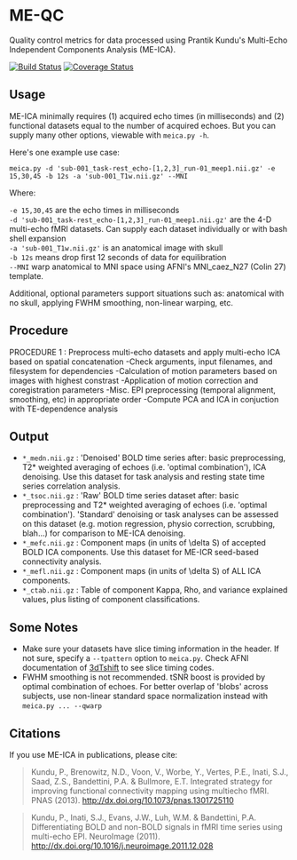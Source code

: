 # ME-QC

Quality control metrics for data processed using Prantik Kundu's Multi-Echo Independent Components Analysis (ME-ICA). 

[![Build Status](https://travis-ci.org/emdupre/meqc.svg?branch=master)](https://travis-ci.org/emdupre/meqc) [![Coverage Status](https://coveralls.io/repos/github/emdupre/meqc/badge.svg?branch=master)](https://coveralls.io/github/emdupre/meqc?branch=master)

## Usage

ME-ICA minimally requires (1) acquired echo times (in milliseconds) and (2) functional datasets equal to the number of acquired echoes. But you can supply many other options, viewable with `meica.py -h`.  

Here's one example use case:

    meica.py -d 'sub-001_task-rest_echo-[1,2,3]_run-01_meep1.nii.gz' -e 15,30,45 -b 12s -a 'sub-001_T1w.nii.gz' --MNI

Where:

`-e 15,30,45`  are the echo times in milliseconds  
`-d 'sub-001_task-rest_echo-[1,2,3]_run-01_meep1.nii.gz'`  are the 4-D multi-echo fMRI datasets. Can supply each dataset individually or with bash shell expansion  
`-a 'sub-001_T1w.nii.gz'`  is an anatomical image with skull  
`-b 12s`  means drop first 12 seconds of data for equilibration  
`--MNI`  warp anatomical to MNI space using AFNI's MNI_caez_N27 (Colin 27) template. 

Additional, optional parameters support situations such as: anatomical with no skull, applying FWHM smoothing, non-linear warping, etc.

## Procedure
PROCEDURE 1 : Preprocess multi-echo datasets and apply multi-echo ICA based
on spatial concatenation
-Check arguments, input filenames, and filesystem for dependencies
-Calculation of motion parameters based on images with highest constrast
-Application of motion correction and coregistration parameters
-Misc. EPI preprocessing (temporal alignment, smoothing, etc) in appropriate
order
-Compute PCA and ICA in conjuction with TE-dependence analysis

## Output

- `*_medn.nii.gz` : 'Denoised' BOLD time series after: basic preprocessing, T2* weighted averaging of echoes (i.e. 'optimal combination'), ICA denoising. Use this dataset for task analysis and resting state time series correlation analysis.
- `*_tsoc.nii.gz` : 'Raw' BOLD time series dataset after: basic preprocessing and T2* weighted averaging of echoes (i.e. 'optimal combination'). 'Standard' denoising or task analyses can be assessed on this dataset (e.g. motion regression, physio correction, scrubbing, blah...) for comparison to ME-ICA denoising.
- `*_mefc.nii.gz` : Component maps (in units of \delta S) of accepted BOLD ICA components. Use this dataset for ME-ICR seed-based connectivity analysis.
- `*_mefl.nii.gz` : Component maps (in units of \delta S) of ALL ICA components.
- `*_ctab.nii.gz` : Table of component Kappa, Rho, and variance explained values, plus listing of component classifications. 

## Some Notes

- Make sure your datasets have slice timing information in the header. If not sure, specify a `--tpattern` option to `meica.py`. Check AFNI documentation of [3dTshift](http://afni.nimh.nih.gov/pub/dist/doc/program_help/3dTshift.html) to see slice timing codes.
- FWHM smoothing is not recommended. tSNR boost is provided by optimal combination of echoes. For better overlap of 'blobs' across subjects, use non-linear standard space normalization instead with `meica.py ... --qwarp`

## Citations

If you use ME-ICA in publications, please cite:

> Kundu, P., Brenowitz, N.D., Voon, V., Worbe, Y., Vertes, P.E., Inati, S.J.,
Saad, Z.S., Bandettini, P.A. & Bullmore, E.T. Integrated strategy for
improving functional connectivity mapping using multiecho fMRI. PNAS (2013).
http://dx.doi.org/10.1073/pnas.1301725110

> Kundu, P., Inati, S.J., Evans, J.W., Luh, W.M. & Bandettini, P.A.
Differentiating BOLD and non-BOLD signals in fMRI time series using
multi-echo EPI. NeuroImage (2011).
http://dx.doi.org/10.1016/j.neuroimage.2011.12.028
